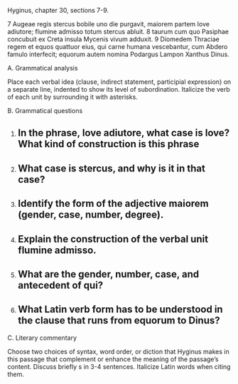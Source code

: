 Hyginus, chapter 30, sections 7-9.

7 Augeae regis stercus bobile uno die purgavit, maiorem partem Iove adiutore; flumine admisso totum stercus abluit.
8 taurum cum quo Pasiphae concubuit ex Creta insula Mycenis vivum adduxit.
9 Diomedem Thraciae regem et equos quattuor eius, qui carne humana vescebantur, cum Abdero famulo interfecit; equorum autem nomina Podargus Lampon Xanthus Dinus.

A. Grammatical analysis

Place each verbal idea (clause, indirect statement, participial expression) on a separate line, indented to show its level of subordination. Italicize the verb of each unit by surrounding it with asterisks.

B. Grammatical questions

  1. In the phrase, Iove adiutore, what case is Iove? What kind of construction is this phrase
      -
  1. What case is stercus, and why is it in that case?
      -
  1. Identify the form of the adjective maiorem (gender, case, number, degree).
      -
  1. Explain the construction of the verbal unit flumine admisso.
      -
  1. What are the gender, number, case, and antecedent of qui?
      -
  1. What Latin verb form has to be understood in the clause that runs from equorum to Dinus?
      -

C. Literary commentary

Choose two choices of syntax, word order, or diction that Hyginus makes in this passage that complement or enhance the meaning of the passage’s content. Discuss briefly s in 3-4 sentences. Italicize Latin words when citing them.

